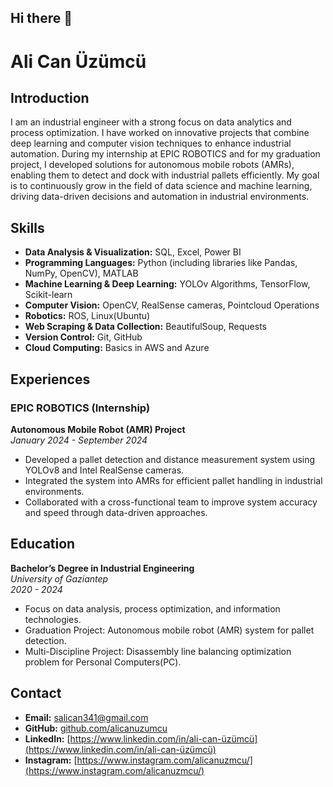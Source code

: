 ## Hi there 👋

# Ali Can Üzümcü

## Introduction

I am an industrial engineer with a strong focus on data analytics and process optimization. I have worked on innovative projects that combine deep learning and computer vision techniques to enhance industrial automation. During my internship at EPIC ROBOTICS and for my graduation project, I developed solutions for autonomous mobile robots (AMRs), enabling them to detect and dock with industrial pallets efficiently. My goal is to continuously grow in the field of data science and machine learning, driving data-driven decisions and automation in industrial environments.

## Skills

- **Data Analysis & Visualization:** SQL, Excel, Power BI
- **Programming Languages:** Python (including libraries like Pandas, NumPy, OpenCV), MATLAB
- **Machine Learning & Deep Learning:** YOLOv Algorithms, TensorFlow, Scikit-learn
- **Computer Vision:** OpenCV, RealSense cameras, Pointcloud Operations
- **Robotics:** ROS, Linux(Ubuntu) 
- **Web Scraping & Data Collection:** BeautifulSoup, Requests
- **Version Control:** Git, GitHub
- **Cloud Computing:** Basics in AWS and Azure 

## Experiences

### EPIC ROBOTICS (Internship)
**Autonomous Mobile Robot (AMR) Project**  
*January 2024 - September 2024*  
- Developed a pallet detection and distance measurement system using YOLOv8 and Intel RealSense cameras.
- Integrated the system into AMRs for efficient pallet handling in industrial environments.
- Collaborated with a cross-functional team to improve system accuracy and speed through data-driven approaches.

## Education

**Bachelor’s Degree in Industrial Engineering**  
*University of Gaziantep*  
*2020 - 2024*

- Focus on data analysis, process optimization, and information technologies.
- Graduation Project: Autonomous mobile robot (AMR) system for pallet detection.
- Multi-Discipline Project: Disassembly line balancing optimization problem for Personal Computers(PC).


## Contact

- **Email:** salican341@gmail.com
- **GitHub:** [github.com/alicanuzumcu](https://github.com/alicanuzumcu)
- **LinkedIn:** [https://www.linkedin.com/in/ali-can-üzümcü](https://www.linkedin.com/in/ali-can-üzümcü)
- **Instagram:** [https://www.instagram.com/alicanuzmcu/](https://www.instagram.com/alicanuzmcu/)

